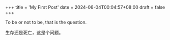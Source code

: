+++
title = 'My First Post'
date = 2024-06-04T00:04:57+08:00
draft = false
+++

To be or not to be, that is the question.

生存还是死亡，这是个问题。